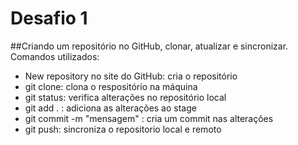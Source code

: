# Desafio 1
##Criando um repositório no GitHub, clonar, atualizar e sincronizar.
Comandos utilizados:
- New repository no site do GitHub: cria o repositório 
- git clone: clona o respositório na máquina
- git status: verifica alterações no repositório local
- git add . : adiciona as alterações ao stage
- git commit -m "mensagem" : cria um commit nas alterações
- git push: sincroniza o repositorio local e remoto